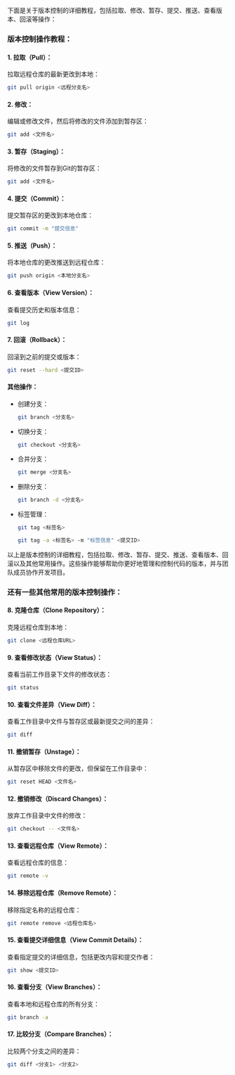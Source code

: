 下面是关于版本控制的详细教程，包括拉取、修改、暂存、提交、推送、查看版本、回滚等操作：

### 版本控制操作教程：

#### 1. 拉取（Pull）：

拉取远程仓库的最新更改到本地：

```bash
git pull origin <远程分支名>
```

#### 2. 修改：

编辑或修改文件，然后将修改的文件添加到暂存区：

```bash
git add <文件名>
```

#### 3. 暂存（Staging）：

将修改的文件暂存到Git的暂存区：

```bash
git add <文件名>
```

#### 4. 提交（Commit）：

提交暂存区的更改到本地仓库：

```bash
git commit -m "提交信息"
```

#### 5. 推送（Push）：

将本地仓库的更改推送到远程仓库：

```bash
git push origin <本地分支名>
```

#### 6. 查看版本（View Version）：

查看提交历史和版本信息：

```bash
git log
```

#### 7. 回滚（Rollback）：

回滚到之前的提交或版本：

```bash
git reset --hard <提交ID>
```

#### 其他操作：

- 创建分支：
  
  ```bash
  git branch <分支名>
  ```

- 切换分支：

  ```bash
  git checkout <分支名>
  ```

- 合并分支：

  ```bash
  git merge <分支名>
  ```

- 删除分支：

  ```bash
  git branch -d <分支名>
  ```

- 标签管理：

  ```bash
  git tag <标签名>
  ```

  ```bash
  git tag -a <标签名> -m "标签信息" <提交ID>
  ```

以上是版本控制的详细教程，包括拉取、修改、暂存、提交、推送、查看版本、回滚以及其他常用操作。这些操作能够帮助你更好地管理和控制代码的版本，并与团队成员协作开发项目。



### 还有一些其他常用的版本控制操作：

#### 8. 克隆仓库（Clone Repository）：

克隆远程仓库到本地：

```bash
git clone <远程仓库URL>
```

#### 9. 查看修改状态（View Status）：

查看当前工作目录下文件的修改状态：

```bash
git status
```

#### 10. 查看文件差异（View Diff）：

查看工作目录中文件与暂存区或最新提交之间的差异：

```bash
git diff
```

#### 11. 撤销暂存（Unstage）：

从暂存区中移除文件的更改，但保留在工作目录中：

```bash
git reset HEAD <文件名>
```

#### 12. 撤销修改（Discard Changes）：

放弃工作目录中文件的修改：

```bash
git checkout -- <文件名>
```

#### 13. 查看远程仓库（View Remote）：

查看远程仓库的信息：

```bash
git remote -v
```

#### 14. 移除远程仓库（Remove Remote）：

移除指定名称的远程仓库：

```bash
git remote remove <远程仓库名>
```

#### 15. 查看提交详细信息（View Commit Details）：

查看指定提交的详细信息，包括更改内容和提交作者：

```bash
git show <提交ID>
```

#### 16. 查看分支（View Branches）：

查看本地和远程仓库的所有分支：

```bash
git branch -a
```

#### 17. 比较分支（Compare Branches）：

比较两个分支之间的差异：

```bash
git diff <分支1> <分支2>
```
